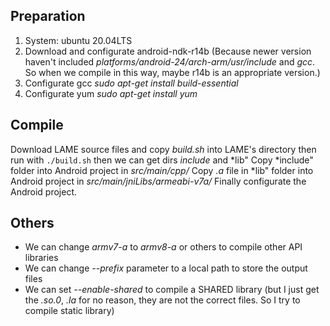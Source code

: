 ## Preparation
1. System: ubuntu 20.04LTS
2. Download and configurate android-ndk-r14b (Because newer version haven't included *platforms/android-24/arch-arm/usr/include* and *gcc*. So when we compile in this way, maybe r14b is an appropriate version.)
3. Configurate gcc *sudo apt-get install build-essential*
4. Configurate yum *sudo apt-get install yum*

## Compile
Download LAME source files and copy *build.sh* into LAME's directory
then run with ```./build.sh```
then we can get dirs *include* and *lib"
Copy *include" folder into Android project in *src/main/cpp/*
Copy *.a* file in *lib" folder into Android project in *src/main/jniLibs/armeabi-v7a/*
Finally configurate the Android project.

## Others
+ We can change *armv7-a* to *armv8-a* or others to compile other API libraries
+ We can change *--prefix* parameter to a local path to store the output files
+ We can set *--enable-shared* to compile a SHARED library (but I just get the *.so.0*, *.la* for no reason, they are not the correct files. So I try to compile static library)

